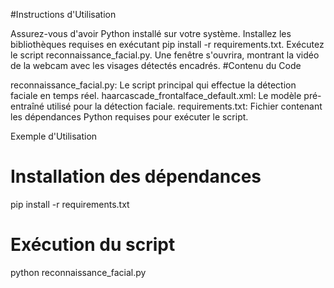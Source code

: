 #Instructions d'Utilisation

Assurez-vous d'avoir Python installé sur votre système.
Installez les bibliothèques requises en exécutant pip install -r requirements.txt.
Exécutez le script reconnaissance_facial.py.
Une fenêtre s'ouvrira, montrant la vidéo de la webcam avec les visages détectés encadrés.
#Contenu du Code

reconnaissance_facial.py: Le script principal qui effectue la détection faciale en temps réel.
haarcascade_frontalface_default.xml: Le modèle pré-entraîné utilisé pour la détection faciale.
requirements.txt: Fichier contenant les dépendances Python requises pour exécuter le script.

Exemple d'Utilisation
# Installation des dépendances
pip install -r requirements.txt

# Exécution du script
python reconnaissance_facial.py
